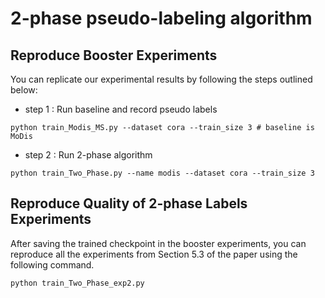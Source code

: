# 2-phase pseudo-labeling algorithm
## Reproduce Booster Experiments
You can replicate our experimental results by following the steps outlined below:
- step 1 : Run baseline and record pseudo labels
```
python train_Modis_MS.py --dataset cora --train_size 3 # baseline is MoDis
```
- step 2 : Run 2-phase algorithm
```
python train_Two_Phase.py --name modis --dataset cora --train_size 3
```

## Reproduce Quality of 2-phase Labels Experiments
After saving the trained checkpoint in the booster experiments, you can reproduce all the experiments from Section 5.3 of the paper using the following command.
```python
python train_Two_Phase_exp2.py 
```